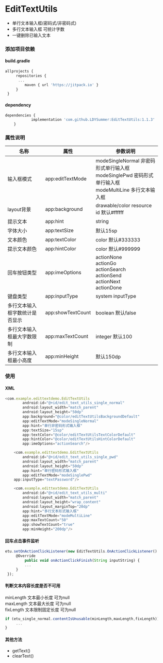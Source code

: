 # EditTextUtils
- 单行文本输入框(密码式/非密码式)
- 多行文本输入框 可统计字数
- 一键删除已输入文本


### 添加项目依赖
#### build.gradle
```javascript
allprojects {
	 repositories {
	  ...
		 maven { url 'https://jitpack.io' }
	 }
 }
```

#### dependency
```javascript
dependencies {
	        implementation 'com.github.LDYSummer:EditTextUtils:1.1.3'
	}
```
### 属性说明

|名称 | 属性 | 参数说明 |
|-----|-----|-----------
|输入框模式 | app:editTextMode | modeSingleNormal 非密码形式单行输入框<br>modeSinglePwd 密码形式单行输入框<br>modeMultiLine 多行文本输入框|
|layout背景| app:background | drawable/color resource id 默认#ffffff |
|提示文本 | app:hint | string |
|字体大小 | app:textSize | 默认15sp |
|文本颜色 | app:textColor | color 默认#333333 |
|提示文本颜色 | app:hintColor | color 默认#999999 |
|回车按钮类型 | app:imeOptions | actionNone<br>actionGo<br>actionSearch<br>actionSend<br>actionNext<br>actionDone|
|键盘类型 | app:inputType | system inputType |
|多行文本输入框字数统计是否显示 | app:showTextCount | boolean 默认false|
|多行文本输入框最大字数限制 | app:maxTextCount | integer 默认100 |
|多行文本输入框最小高度 | app:minHeight | 默认150dp | 

### 使用
#### XML
```javascript
<com.example.edittextdemo.EditTextUtils
        android:id="@+id/edit_text_utils_single_normal"
        android:layout_width="match_parent"
        android:layout_height="50dp"
        app:background="@color/editTextUtilsBackgroundDefault"
        app:editTextMode="modeSingleNormal"
        app:hint="单行非密码形式输入框"
        app:textSize="15sp"
        app:textColor="@color/editTextUtilsTextColorDefault"
        app:hintColor="@color/editTextUtilsHintColorDefault"
        app:imeOptions="actionSearch"/>
```
```javascript
    <com.example.edittextdemo.EditTextUtils
        android:id="@+id/edit_text_utils_single_pwd"
        android:layout_width="match_parent"
        android:layout_height="50dp"
        app:hint="单行密码形式输入框"
        app:editTextMode="modeSinglePwd"
	app:inputType="textPassword"/>
```

```javascript
    <com.example.edittextdemo.EditTextUtils
        android:id="@+id/edit_text_utils_multi"
        android:layout_width="match_parent"
        android:layout_height="wrap_content"
        android:layout_marginTop="20dp"
        app:hint="多行文本形式输入框"
        app:editTextMode="modeMultiLine"
        app:maxTextCount="50"
        app:showTextCount="true"
        app:minHeight="200dp"/>
```

#### 回车点击事件监听
```javascript
etu.setOnActionClickListener(new EditTextUtils.OnActionClickListener() {
     @Override
         public void onActionClickFinish(String inputString) {
         ...
     }
 });
```

#### 判断文本内容长度是否不可用
minLength 文本最小长度 可为null<br>maxLength 文本最大长度 可为null<br>fixLength 文本限制固定长度 可为null
```javascript
if (etu_single_normal.contentIsUnusable(minLength,maxLength,fixLength)){
     ...
}
```
#### 其他方法
- getText()
- clearText()
